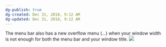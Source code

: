 ```yaml
---
dg-publish: true
dg-created: Dec 31, 2018, 9:12 AM
dg-updated: Dec 31, 2018, 9:12 AM
---
```


The menu bar also has a new overflow menu (...) when your window width is not enough for both the menu bar and your window title.
![](https://i.imgur.com/jrI0K9a.png)



